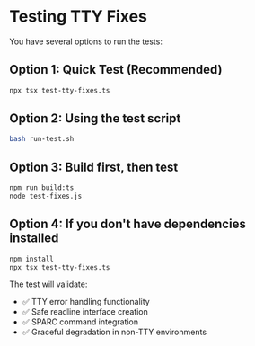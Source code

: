 # Testing TTY Fixes

You have several options to run the tests:

## Option 1: Quick Test (Recommended)
```bash
npx tsx test-tty-fixes.ts
```

## Option 2: Using the test script
```bash
bash run-test.sh
```

## Option 3: Build first, then test
```bash
npm run build:ts
node test-fixes.js
```

## Option 4: If you don't have dependencies installed
```bash
npm install
npx tsx test-tty-fixes.ts
```

The test will validate:
- ✅ TTY error handling functionality
- ✅ Safe readline interface creation
- ✅ SPARC command integration
- ✅ Graceful degradation in non-TTY environments
